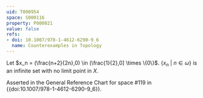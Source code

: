 ```yaml
---
uid: T000954
space: S000116
property: P000021
value: false
refs:
- doi: 10.1007/978-1-4612-6290-9_6
  name: Counterexamples in Topology
---
```


Let $x_n = (\frac{n+2}{2n},0) \in (\frac{1}{2},0] \times \{0\}$. $\{x_n\ |\ n \in \omega\}$ is an infinite set with no limit point in $X$.

  Asserted in the General Reference Chart for space #119 in
  {{doi:10.1007/978-1-4612-6290-9_6}}.
